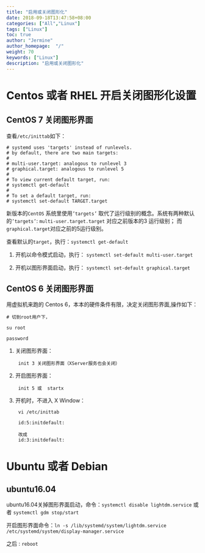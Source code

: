 ```yaml
---
title: "启用或关闭图形化"
date: 2018-09-18T13:47:58+08:00
categories: ["All","Linux"]
tags: ["Linux"]
toc: true
author: "Jermine"
author_homepage:  "/"
weight: 70
keywords: ["Linux"]
description: "启用或关闭图形化"
---
```


# Centos 或者 RHEL 开启关闭图形化设置

## CentOS 7 关闭图形界面


查看`/etc/inittab`如下：

```
# systemd uses 'targets' instead of runlevels.   
# by default, there are two main targets:  
#  
# multi-user.target: analogous to runlevel 3  
# graphical.target: analogous to runlevel 5  
#  
# To view current default target, run:  
# systemctl get-default  
#  
# To set a default target, run:  
# systemctl set-default TARGET.target  

```

新版本的`CentOS` 系统里使用`’targets’` 取代了运行级别的概念。系统有两种默认的`’targets’`: `multi-user.target.target` 对应之前版本的3 运行级别； 而`graphical.target`对应之前的5运行级别。


查看默认的`target`，执行：`systemctl get-default`


1. 开机以命令模式启动，执行：
`systemctl set-default multi-user.target`


2. 开机以图形界面启动，执行：
`systemctl set-default graphical.target`


## CentOS 6 关闭图形界面

用虚拟机来跑的 Centos 6，本本的硬件条件有限，决定关闭图形界面,操作如下：

```
# 切到root用户下，

su root

password

```

1. 关闭图形界面：

        init 3 关闭图形界面（XServer服务也会关闭）



2. 开启图形界面：

        init 5 或  startx



3. 开机时，不进入 X Window：

        vi /etc/inittab

        id:5:initdefault:

        改成
        id:3:initdefault:

# Ubuntu 或者 Debian

## ubuntu16.04

ubuntu16.04关掉图形界面启动，命令：`systemctl disable lightdm.service` 或者 `systemctl gdm stop/start`

开启图形界面命令：`ln -s /lib/systemd/system/lightdm.service /etc/systemd/system/display-manager.service`

之后 : `reboot`

